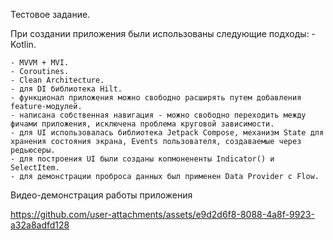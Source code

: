 Тестовое задание.

При создании приложения были использованы следующие подходы:
    - Kotlin.

    - MVVM + MVI.
    - Coroutines.
    - Clean Architecture.
    - для DI библиотека Hilt.
    - функционал приложения можно свободно расширять путем добавления feature-модулей.
    - написана собственная навигация - можно свободно переходить между фичами приложения, исключена проблема круговой зависимости.
    - для UI использовалась библиотека Jetpack Compose, механизм State для хранения состояния экрана, Events пользователя, создаваемые через редьюсеры.
    - для построения UI были созданы копмонененты Indicator() и SelectItem.
    - для демонстрации проброса данных был применен Data Provider c Flow.
    
Видео-демонстрация работы приложения

https://github.com/user-attachments/assets/e9d2d6f8-8088-4a8f-9923-a32a8adfd128

